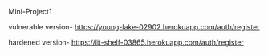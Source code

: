 Mini-Project1

vulnerable version- https://young-lake-02902.herokuapp.com/auth/register

hardened version- https://lit-shelf-03865.herokuapp.com/auth/register
